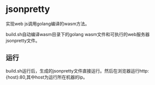 # jsonpretty

实现web js调用golang编译的wasm方法。

build.sh自动编译wasm目录下的golang wasm文件和可执行的web服务器jsonpretty文件。

## 运行

build.sh运行后，生成的jsonpretty文件直接运行。然后在浏览器运行http:{host}:80,其中host为运行所在机器的ip。
